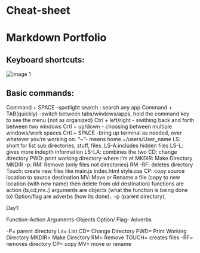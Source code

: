 # Cheat-sheet
# Markdown Portfolio





## Keyboard shortcuts:

![image 1](https://elearningindustry.com/wp-content/uploads/2019/10/how-design-thinking-transforming-learning-experience-free-ebook.jpg)

## Basic commands:


Command + SPACE -spotlight search : search any app
Command + TAB(quickly) -switch between tabs/windows/apps, hold the command key to see the menu {not as organized}
Ctrl + left/right - swithing back and forth between two windows
Crtl + up/down - choosing between multiple windows/work spaces
Crtl + SPACE -bring up terminal as needed, over whatever you’re working on.
“~”- means home.=/users/User_name
LS: short for list sub directories, stuff, files.
LS-A:includes hidden files
LS-L: gives more indepth information
LS-LA: combines the two
CD: change directory
PWD: print working directory-where I’m at
MKDIR: Make Directory
MKDIR -p:
RM: Remove (only files not directories)
RM -RF: deletes directory
Touch: create new files like main.js index.html style.css
CP: copy source location to source destination
MV: Move or Rename a file (copy to new location (with new name) then delete from old destination)
functions are action (ls,cd,mv..)
arguments are objects (what the function is being done to)
Option/flag are adverbs (how its done).. -p (parent directory),

Day1:

Function-Action
Arguments-Objects
Option/ Flag- Adverbs

-P= parent directory
Ls= List
CD= Change Directory
PWD= Print Working Directory
MKDIR= Make Directory
RM= Remove
TOUCH= creates files
-RF= removes directory 
CP= copy
MV= move or rename


